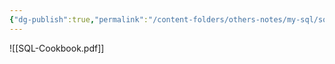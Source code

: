 ```yaml
---
{"dg-publish":true,"permalink":"/content-folders/others-notes/my-sql/sql-cookbook/","title":"SQL-Cookbook.pdf"}
---
```



![[SQL-Cookbook.pdf]]
